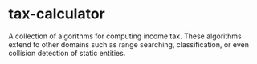 # tax-calculator
A collection of algorithms for computing income tax.  These algorithms extend to other domains such as range searching, classification, or even collision detection of static entities.
